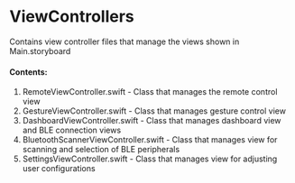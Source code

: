 # ViewControllers

Contains view controller files that manage the views shown in Main.storyboard

#### Contents:

1. RemoteViewController.swift - Class that manages the remote control view
2. GestureViewController.swift - Class that manages gesture control view
3. DashboardViewController.swift - Class that manages dashboard view and BLE connection views
4. BluetoothScannerViewController.swift - Class that manages view for scanning and selection of BLE peripherals
5. SettingsViewController.swift - Class that manages view for adjusting user configurations